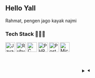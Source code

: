 <br/>


## Hello Yall


<p align="justify">
Rahmat, pengen jago kayak najmi
<br>
</p>

### Tech Stack 👨🏻‍💻

<span>
  <img src="https://upload.wikimedia.org/wikipedia/commons/9/99/Unofficial_JavaScript_logo_2.svg" height="30" title="JavaScript" />
  <img src="https://upload.wikimedia.org/wikipedia/commons/thumb/6/62/Ruby_On_Rails_Logo.svg/120px-Ruby_On_Rails_Logo.svg.png" height="30" title="RubyOnRails" />
  <img src="https://upload.wikimedia.org/wikipedia/commons/4/4f/Csharp_Logo.pngg" height="30" title="C Sharp" />
  <img src="https://upload.wikimedia.org/wikipedia/commons/2/27/PHP-logo.svg" height="30" title="PHP" />
  <img src="https://id.wikipedia.org/wiki/Berkas:Postgresql_elephant.svg#/media/Berkas:Postgresql_elephant.svg" height="30" title="PostgreSql" />
  <img src="https://miro.medium.com/v2/resize:fit:640/format:webp/1*KTDZHTVaVbvbyhIf2PmBAw.png" height="30" title="Microsoft Sql Server" />
</span>
<h2></h2><br>

<details align="center">
<summary> &#x2BC7;</summary>

<h2></h2><br>
<p align="center">
  <samp>
	<img alt="Top Language" src="https://github-readme-stats.vercel.app/api/top-langs/?layout=compact&username=rahmatmlyn&theme=tokyonight"/>
	<br/>e
	<img alt="streaks" src="https://github-readme-streak-stats.herokuapp.com/?user=rahmatmlyn&count_private=true&theme=tokyonight">
	<br/>
	<img alt="stats" src="https://github-readme-stats.vercel.app/api?username=rahmatmlyn&show_icons=true&theme=tokyonight&include_all_commits=true&count_private=true">
  </samp>
</p>
</details>
